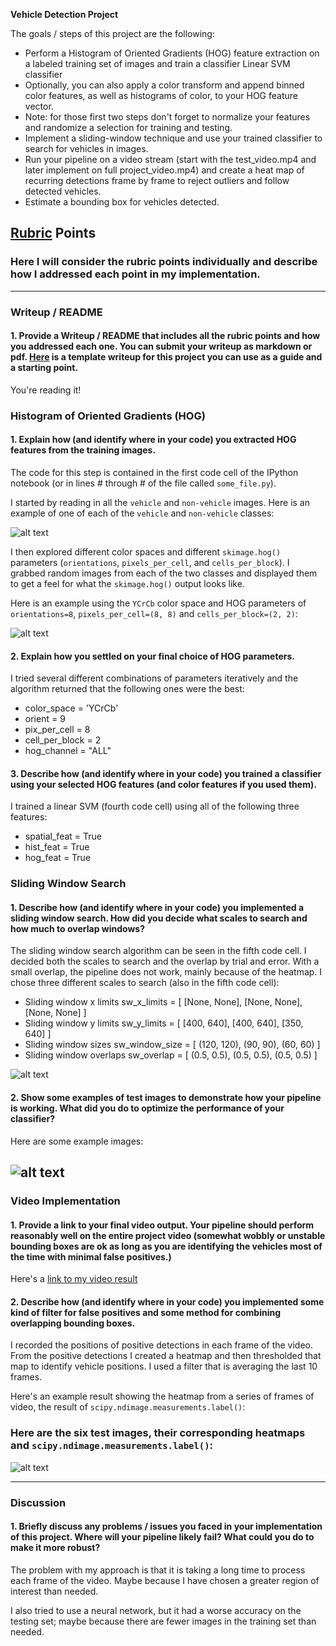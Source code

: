 **Vehicle Detection Project**

The goals / steps of this project are the following:

* Perform a Histogram of Oriented Gradients (HOG) feature extraction on a labeled training set of images and train a classifier Linear SVM classifier
* Optionally, you can also apply a color transform and append binned color features, as well as histograms of color, to your HOG feature vector. 
* Note: for those first two steps don't forget to normalize your features and randomize a selection for training and testing.
* Implement a sliding-window technique and use your trained classifier to search for vehicles in images.
* Run your pipeline on a video stream (start with the test_video.mp4 and later implement on full project_video.mp4) and create a heat map of recurring detections frame by frame to reject outliers and follow detected vehicles.
* Estimate a bounding box for vehicles detected.

[//]: # (Image References)
[image1]: ./imagens/car_not_car.png
[image2]: ./imagens/HOG_example.jpg
[image3]: ./imagens/sliding_windows.jpg
[image4]: ./imagens/sliding_window.jpg
[image5]: ./imagens/heat.png
[video1]: ./project_video.mp4

## [Rubric](https://review.udacity.com/#!/rubrics/513/view) Points
### Here I will consider the rubric points individually and describe how I addressed each point in my implementation.  

---
### Writeup / README

#### 1. Provide a Writeup / README that includes all the rubric points and how you addressed each one.  You can submit your writeup as markdown or pdf.  [Here](https://github.com/udacity/CarND-Vehicle-Detection/blob/master/writeup_template.md) is a template writeup for this project you can use as a guide and a starting point.  

You're reading it!

### Histogram of Oriented Gradients (HOG)

#### 1. Explain how (and identify where in your code) you extracted HOG features from the training images.



The code for this step is contained in the first code cell of the IPython notebook (or in lines # through # of the file called `some_file.py`).  

I started by reading in all the `vehicle` and `non-vehicle` images.  Here is an example of one of each of the `vehicle` and `non-vehicle` classes:

![alt text][image1]

I then explored different color spaces and different `skimage.hog()` parameters (`orientations`, `pixels_per_cell`, and `cells_per_block`).  I grabbed random images from each of the two classes and displayed them to get a feel for what the `skimage.hog()` output looks like.

Here is an example using the `YCrCb` color space and HOG parameters of `orientations=8`, `pixels_per_cell=(8, 8)` and `cells_per_block=(2, 2)`:


![alt text][image2]

#### 2. Explain how you settled on your final choice of HOG parameters.

I tried several different combinations of parameters iteratively and the algorithm returned that the following ones were the best:

* color_space = 'YCrCb'
* orient = 9 
* pix_per_cell = 8 
* cell_per_block = 2
* hog_channel = "ALL" 

#### 3. Describe how (and identify where in your code) you trained a classifier using your selected HOG features (and color features if you used them).

I trained a linear SVM (fourth code cell) using all of the following three features:

* spatial_feat = True 
* hist_feat = True 
* hog_feat = True 

### Sliding Window Search

#### 1. Describe how (and identify where in your code) you implemented a sliding window search.  How did you decide what scales to search and how much to overlap windows?

The sliding window search algorithm can be seen in the fifth code cell. I decided both the scales to search and the overlap by trial and error. With a small overlap, the pipeline does not work, mainly because of the heatmap. 
I chose three different scales to search (also in the fifth code cell): 
* Sliding window x limits
    sw_x_limits = [
    [None, None],
    [None, None],
    [None, None]
    ]
* Sliding window y limits
    sw_y_limits = [
    [400, 640],
    [400, 640],
    [350, 640]
    ]
* Sliding window sizes
    sw_window_size = [
    (120, 120),
    (90, 90),
    (60, 60)
    ]
* Sliding window overlaps
    sw_overlap = [
    (0.5, 0.5),
    (0.5, 0.5),
    (0.5, 0.5)
    ]

![alt text][image3]

#### 2. Show some examples of test images to demonstrate how your pipeline is working.  What did you do to optimize the performance of your classifier?

Here are some example images:

![alt text][image4]
---

### Video Implementation

#### 1. Provide a link to your final video output.  Your pipeline should perform reasonably well on the entire project video (somewhat wobbly or unstable bounding boxes are ok as long as you are identifying the vehicles most of the time with minimal false positives.)
Here's a [link to my video result](./project_video_output.mp4)


#### 2. Describe how (and identify where in your code) you implemented some kind of filter for false positives and some method for combining overlapping bounding boxes.

I recorded the positions of positive detections in each frame of the video.  From the positive detections I created a heatmap and then thresholded that map to identify vehicle positions. I used a filter that is averaging the last 10 frames.

Here's an example result showing the heatmap from a series of frames of video, the result of `scipy.ndimage.measurements.label()`:

### Here are the six test images, their corresponding heatmaps and `scipy.ndimage.measurements.label()`:

![alt text][image5]



---

### Discussion

#### 1. Briefly discuss any problems / issues you faced in your implementation of this project.  Where will your pipeline likely fail?  What could you do to make it more robust?

The problem with my approach is that it is taking a long time to process each frame of the video. Maybe because I have chosen a greater region of interest than needed. 

I also tried to use a neural network, but it had a worse accuracy on the testing set; maybe because there are fewer images in the training set than needed.


